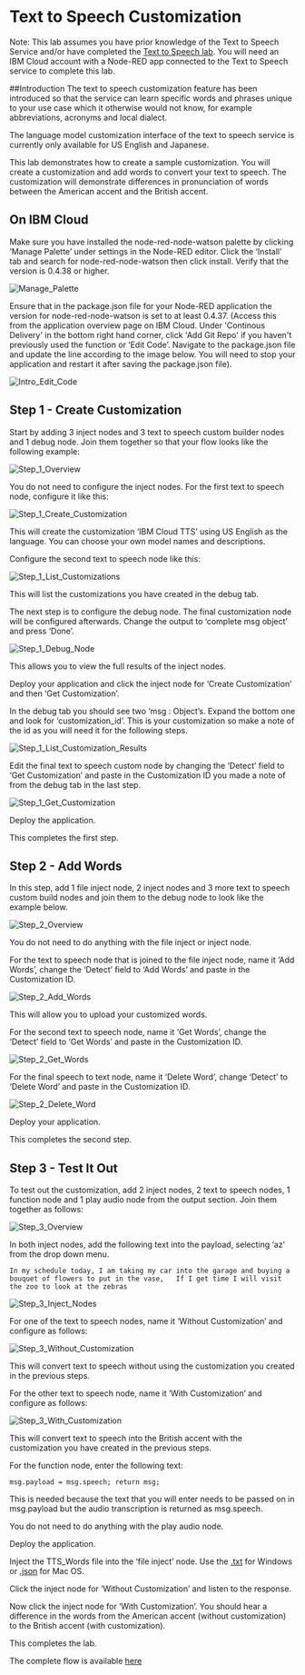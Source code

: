 # Text to Speech Customization

Note: This lab assumes you have prior knowledge of the Text to Speech Service and/or have completed the [Text to Speech lab](https://github.com/watson-developer-cloud/node-red-labs/tree/master/basic_examples/text_to_speech). You will need an IBM Cloud account with a Node-RED app connected to the Text to Speech service to complete this lab.

##Introduction
The text to speech customization feature has been introduced so that the service can learn specific words and phrases unique to your use case which it otherwise would not know, for example abbreviations, acronyms and local dialect.

The language model customization interface of the text to speech service is currently only available for US English and Japanese.

This lab demonstrates how to create a sample customization. You will create a customization and add words to convert your text to speech. The customization will demonstrate differences in pronunciation of words between the American accent and the British accent.

## On IBM Cloud
Make sure you have installed the node-red-node-watson palette by clicking ‘Manage Palette’ under settings in the Node-RED editor. Click the ‘Install’ tab and search for node-red-node-watson then click install. Verify that the version is 0.4.38 or higher.

![`Manage_Palette`](Images/Manage_Palette.jpg)

Ensure that in the package.json file for your Node-RED application the version for node-red-node-watson is set to at least 0.4.37. (Access this from the application overview page on IBM Cloud. Under 'Continous Delivery' in the bottom right hand corner, click 'Add Git Repo' if you haven't previously used the function or ‘Edit Code’. Navigate to the package.json file and update the line according to the image below. You will need to stop your application and restart it after saving the package.json file).

![`Intro_Edit_Code`](Images/Intro_Edit_Code.jpg)

## Step 1 - Create Customization

Start by adding 3 inject nodes and 3 text to speech custom builder nodes and 1 debug node. Join them together so that your flow looks like the following example:

![`Step_1_Overview`](Images/Step_1_Overview.jpg)

You do not need to configure the inject nodes. For the first text to speech node, configure it like this:

![`Step_1_Create_Customization`](Images/Create_Customization.jpg)

This will create the customization ‘IBM Cloud TTS’ using US English as the language. You can choose your own model names and descriptions.

Configure the second text to speech node like this:

![`Step_1_List_Customizations`](Images/List_Customization.jpg)

This will list the customizations you have created in the debug tab.

The next step is to configure the debug node. The final customization node will be configured afterwards. Change the output to ‘complete msg object’ and press ‘Done’.

![`Step_1_Debug_Node`](Images/Debug.jpg)

This allows you to view the full results of the inject nodes.

Deploy your application and click the inject node for ‘Create Customization’ and then ‘Get Customization’.

In the debug tab you should see two ‘msg : Object’s. Expand the bottom one and look for ‘customization_id’. This is your customization so make a note of the id as you will need it for the following steps.

![`Step_1_List_Customization_Results`](Images/List_Customization_Results.jpg)

Edit the final text to speech custom node by changing the ‘Detect’ field to ‘Get Customization’ and paste in the Customization ID you made a note of from the debug tab in the last step.

![`Step_1_Get_Customization`](Images/Get_Customization.jpg)

Deploy the application.

This completes the first step.

## Step 2 - Add Words

In this step, add 1 file inject node, 2 inject nodes and 3 more text to speech custom build nodes and join them to the debug node to look like the example below.

![`Step_2_Overview`](Images/Step_2_Overview.jpg)

You do not need to do anything with the file inject or inject node.

For the text to speech node that is joined to the file inject node, name it ‘Add Words’, change the ‘Detect’ field to ‘Add Words’ and paste in the Customization ID.

![`Step_2_Add_Words`](Images/Add_Words.jpg)

This will allow you to upload your customized words.

For the second text to speech node, name it ‘Get Words’, change the ‘Detect’ field to ‘Get Words’ and paste in the Customization ID.

![`Step_2_Get_Words`](Images/Get_Words.jpg)

For the final speech to text node, name it ‘Delete Word’, change ‘Detect’ to ‘Delete Word’ and paste in the Customization ID.

![`Step_2_Delete_Word`](Images/Delete_Word.jpg)

Deploy your application.

This completes the second step.

## Step 3 - Test It Out

To test out the customization, add 2 inject nodes, 2 text to speech nodes, 1 function node and 1 play audio node from the output section. Join them together as follows:

![`Step_3_Overview`](Images/Step_3_Overview.jpg)

In both inject nodes, add the following text into the payload, selecting ‘az’ from the drop down menu.

`In my schedule today, I am taking my car into the garage and buying a bouquet of flowers to put in the vase,   If I get time I will visit the zoo to look at the zebras`

![`Step_3_Inject_Nodes`](Images/Inject_nodes.jpg)

For one of the text to speech nodes, name it ‘Without Customization’ and configure as follows:

![`Step_3_Without_Customization`](Images/Without_Customization.jpg)

This will convert text to speech without using the customization you created in the previous steps.

For the other text to speech node, name it ‘With Customization’ and configure as follows:

![`Step_3_With_Customization`](Images/With_Customization.jpg)

This will convert text to speech into the British accent with the customization you have created in the previous steps.

For the function node, enter the following text:

`msg.payload = msg.speech;
return msg;`

This is needed because the text that you will enter needs to be passed on in msg.payload but the audio transcription is returned as msg.speech.

You do not need to do anything with the play audio node.


Deploy the application.


Inject the TTS_Words file into the ‘file inject’ node. Use the [.txt](TTS_Words_Windows.txt) for Windows or [.json](TTS_Words_MacOS.json) for Mac OS.

Click the inject node for ‘Without Customization’ and listen to the response.

Now click the inject node for ‘With Customization’. You should hear a difference in the words from the American accent (without customization) to the British accent (with customization).


This completes the lab.

The complete flow is available [here](TTS_Flow.json)
